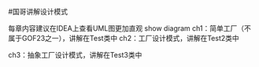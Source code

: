 #国哥讲解设计模式

每章内容建议在IDEA上查看UML图更加直观 show diagram
ch1：简单工厂（不属于GOF23之一），讲解在Test类中
ch2：工厂设计模式，讲解在Test2类中

ch3：抽象工厂设计模式，讲解在Test3类中
